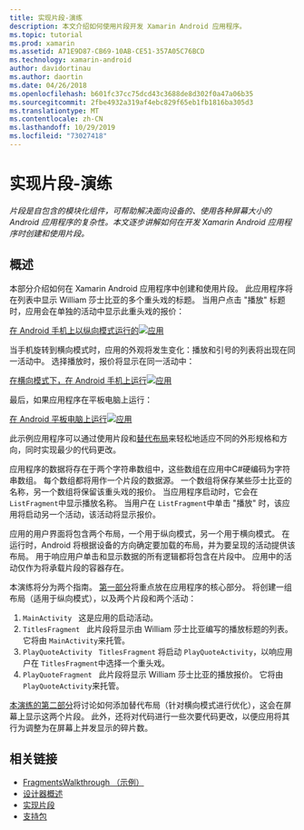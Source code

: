 ```yaml
---
title: 实现片段-演练
description: 本文介绍如何使用片段开发 Xamarin Android 应用程序。
ms.topic: tutorial
ms.prod: xamarin
ms.assetid: A71E9D87-CB69-10AB-CE51-357A05C76BCD
ms.technology: xamarin-android
author: davidortinau
ms.author: daortin
ms.date: 04/26/2018
ms.openlocfilehash: b601fc37cc75dcd43c3688de8d302f0a47a06b35
ms.sourcegitcommit: 2fbe4932a319af4ebc829f65eb1fb1816ba305d3
ms.translationtype: MT
ms.contentlocale: zh-CN
ms.lasthandoff: 10/29/2019
ms.locfileid: "73027418"
---
```

# <a name="implementing-fragments---walkthrough"></a>实现片段-演练

_片段是自包含的模块化组件，可帮助解决面向设备的、使用各种屏幕大小的 Android 应用程序的复杂性。本文逐步讲解如何在开发 Xamarin Android 应用程序时创建和使用片段。_

## <a name="overview"></a>概述

本部分介绍如何在 Xamarin Android 应用程序中创建和使用片段。 此应用程序将在列表中显示 William 莎士比亚的多个重头戏的标题。 当用户点击 "播放" 标题时，应用会在单独的活动中显示此重头戏的报价：

[在 Android 手机上以纵向模式运行的![应用](./images/intro-screenshot-phone-sml.png)](./images/intro-screenshot-phone.png#lightbox)

当手机旋转到横向模式时，应用的外观将发生变化：播放和引号的列表将出现在同一活动中。 选择播放时，报价将显示在同一活动中：

[在横向模式下，在 Android 手机上运行![应用](./images/intro-screenshot-phone-land-sml.png)](./images/intro-screenshot-phone-land.png#lightbox)

最后，如果应用程序在平板电脑上运行：

[在 Android 平板电脑上运行![应用](./images/intro-screenshot-tablet-sml.png)](./images/intro-screenshot-tablet.png#lightbox)

此示例应用程序可以通过使用片段和[替代布局](/xamarin/android/app-fundamentals/resources-in-android/alternate-resources)来轻松地适应不同的外形规格和方向，同时实现最少的代码更改。

应用程序的数据将存在于两个字符串数组中，这些数组在应用中C#硬编码为字符串数组。 每个数组都将用作一个片段的数据源。  一个数组将保存某些莎士比亚的名称，另一个数组将保留该重头戏的报价。 当应用程序启动时，它会在 `ListFragment`中显示播放名称。 当用户在 `ListFragment`中单击 "播放" 时，该应用将启动另一个活动，该活动将显示报价。

应用的用户界面将包含两个布局，一个用于纵向模式，另一个用于横向模式。 在运行时，Android 将根据设备的方向确定要加载的布局，并为要呈现的活动提供该布局。 用于响应用户单击和显示数据的所有逻辑都将包含在片段中。 应用中的活动仅作为将承载片段的容器存在。

本演练将分为两个指南。 [第一部分](./walkthrough.md)将重点放在应用程序的核心部分。 将创建一组布局（适用于纵向模式），以及两个片段和两个活动：

1. `MainActivity` &nbsp; 这是应用的启动活动。
1. `TitlesFragment` &nbsp; 此片段将显示由 William 莎士比亚编写的播放标题的列表。 它将由 `MainActivity`来托管。
1. `PlayQuoteActivity` &nbsp; `TitlesFragment` 将启动 `PlayQuoteActivity`，以响应用户在 `TitlesFragment`中选择一个重头戏。
1. `PlayQuoteFragment` &nbsp; 此片段将显示 William 莎士比亚的播放报价。 它将由 `PlayQuoteActivity`来托管。

[本演练的第二部分](./walkthrough-landscape.md)将讨论如何添加替代布局（针对横向模式进行优化），这会在屏幕上显示这两个片段。 此外，还将对代码进行一些次要代码更改，以便应用将其行为调整为在屏幕上并发显示的碎片数。

## <a name="related-links"></a>相关链接

- [FragmentsWalkthrough （示例）](https://docs.microsoft.com/samples/xamarin/monodroid-samples/fragmentswalkthrough)
- [设计器概述](~/android/user-interface/android-designer/index.md)
- [实现片段](https://developer.android.com/guide/topics/fundamentals/fragments.html)
- [支持包](https://developer.android.com/sdk/compatibility-library.html)
